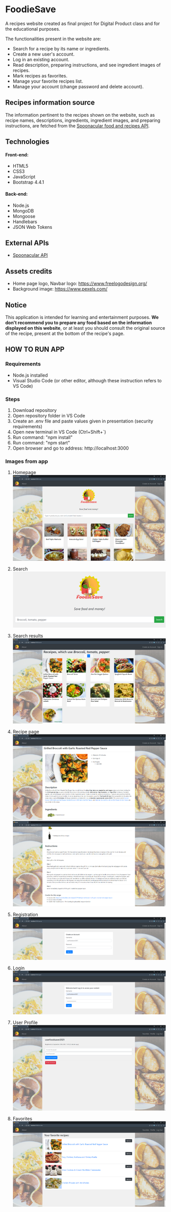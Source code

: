 # FoodieSave

A recipes website created as final project for Digital Product class and for the educational purposes.

The functionalities present in the website are:

- Search for a recipe by its name or ingredients.
- Create a new user's account.
- Log in an existing account. 
- Read description, preparing instructions, and see ingredient images of recipes.
- Mark recipes as favorites.
- Manage your favorite recipes list.
- Manage your account (change password and delete account).


## Recipes information source

The information pertinent to the recipes shown on the website, such as recipe names, descriptions, ingredients, ingredient images, and preparing instructions, are fetched from the [Spoonacular food and recipes API](https://spoonacular.com/food-api).

## Technologies

#### Front-end:

- HTML5
- CSS3
- JavaScript
- Bootstrap 4.4.1

#### Back-end:

- Node.js
- MongoDB
- Mongoose
- Handlebars
- JSON Web Tokens


## External APIs

- [Spoonacular API](https://spoonacular.com/food-api)


## Assets credits

- Home page logo, Navbar logo: https://www.freelogodesign.org/
- Background image: https://www.pexels.com/



## Notice

This application is intended for learning and entertainment purposes. **We don't recommend you to prepare any food based on the information displayed on this website**, or at least you should consult the original source of the recipe, present at the bottom of the recipe's page.


## HOW TO RUN APP

### Requirements

- Node.js installed
- Visual Studio Code (or other editor, although these instruction refers to VS Code)

### Steps

1. Download repository
2. Open repository folder in VS Code
3. Create an .env file and paste values given in presentation (security requirements)
4. Open new terminal in VS Code (Ctrl+Shift+`)
5. Run command: "npm install"
6. Run command: "npm start" 
7. Open browser and go to address: http://localhost:3000

### Images from app

1. Homepage
![Homepage](https://raw.githubusercontent.com/rav97/FoodieSave/main/GitImages/HomePage.png)

2. Search
![Search](https://github.com/rav97/FoodieSave/blob/main/GitImages/Search.png?raw=true)

3. Search results
![Seaarch results](https://github.com/rav97/FoodieSave/blob/main/GitImages/SearchResults.png?raw=true)

4. Recipe page
![Recipe pt.1](https://github.com/rav97/FoodieSave/blob/main/GitImages/RecipePt1.png?raw=true)
![Recipe pt.2](https://github.com/rav97/FoodieSave/blob/main/GitImages/RecipePt2.png?raw=true)

5. Registration
![Registration](https://github.com/rav97/FoodieSave/blob/main/GitImages/SignUp.png?raw=true)

6. Login
![Login](https://github.com/rav97/FoodieSave/blob/main/GitImages/LogIn.png?raw=true)

7. User Profile
![User profile](https://github.com/rav97/FoodieSave/blob/main/GitImages/Profile.png?raw=true)

8.  Favorites
![Favorites](https://github.com/rav97/FoodieSave/blob/main/GitImages/Favorites.png?raw=true)